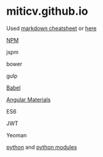# miticv.github.io

Used [markdown cheatsheet](https://github.com/adam-p/markdown-here/wiki/Markdown-Cheatsheet)  or [here](https://guides.github.com/features/mastering-markdown/) 


[NPM](https://github.com/miticv/miticv.github.io/blob/master/npm.md)         

jspm

bower

gulp

[Babel](https://github.com/miticv/miticv.github.io/blob/master/babel.md)          

[Angular Materials](https://github.com/miticv/miticv.github.io/blob/master/Angular-Material.md)

ES6

JWT

Yeoman 

[python](https://github.com/miticv/miticv.github.io/blob/master/python.md) and [python modules](https://github.com/miticv/miticv.github.io/blob/master/python-module.md)
